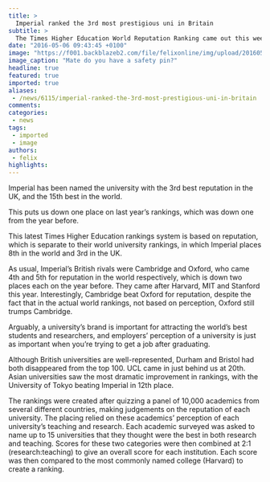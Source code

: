 ```yaml
---
title: >
  Imperial ranked the 3rd most prestigious uni in Britain
subtitle: >
  The Times Higher Education World Reputation Ranking came out this week
date: "2016-05-06 09:43:45 +0100"
image: "https://f001.backblazeb2.com/file/felixonline/img/upload/201605061043-felix-151019_ugcomm_052.jpg"
image_caption: "Mate do you have a safety pin?"
headline: true
featured: true
imported: true
aliases:
 - /news/6115/imperial-ranked-the-3rd-most-prestigious-uni-in-britain
comments:
categories:
 - news
tags:
 - imported
 - image
authors:
 - felix
highlights:
---
```


Imperial has been named the university with the 3rd best reputation in the UK, and the 15th best in the world.

This puts us down one place on last year’s rankings, which was down one from the year before.

This latest Times Higher Education rankings system is based on reputation, which is separate to their world university rankings, in which Imperial places 8th in the world and 3rd in the UK.

As usual, Imperial’s British rivals were Cambridge and Oxford, who came 4th and 5th for reputation in the world respectively, which is down two places each on the year before. They came after Harvard, MIT and Stanford this year. Interestingly, Cambridge beat Oxford for reputation, despite the fact that in the actual world rankings, not based on perception, Oxford still trumps Cambridge.

Arguably, a university’s brand is important for attracting the world’s best students and researchers, and employers’ perception of a university is just as important when you’re trying to get a job after graduating.

Although British universities are well-represented, Durham and Bristol had both disappeared from the top 100. UCL came in just behind us at 20th. Asian universities saw the most dramatic improvement in rankings, with the University of Tokyo beating Imperial in 12th place.

The rankings were created after quizzing a panel of 10,000 academics from several different countries, making judgements on the reputation of each university. The placing relied on these academics’ perception of each university’s teaching and research. Each academic surveyed was asked to name up to 15 universities that they thought were the best in both research and teaching. Scores for these two categories were then combined at 2:1 (research:teaching) to give an overall score for each institution. Each score was then compared to the most commonly named college (Harvard) to create a ranking.
